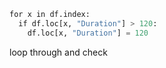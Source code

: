 ```python
for x in df.index:  
  if df.loc[x, "Duration"] > 120:  
    df.loc[x, "Duration"] = 120
```

loop through and check